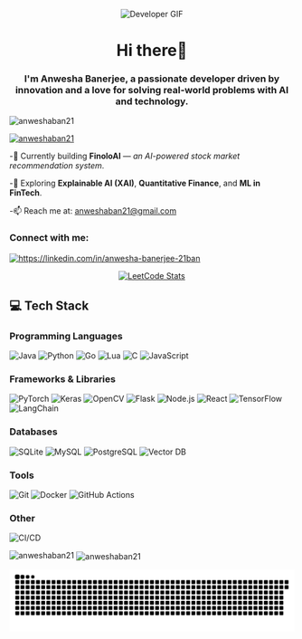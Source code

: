 

<p align="center">
  <img src="https://media.giphy.com/media/v1.Y2lkPTc5MGI3NjExOWFkbTR0MzdlcnJncTZxNGNtaGNhY2JrY3dxa212Ymx4a2ZibXY0cCZlcD12MV9naWZzX3NlYXJjaCZjdD1n/LMcB8XospGZO8UQq87/giphy.gif" alt="Developer GIF"/>
</p>


<h1 align="center">Hi there👋</h1>
<h3 align="center">I'm Anwesha Banerjee, a passionate developer driven by innovation and a love for solving real-world problems with AI and technology.</h3>

<p align="left"> <img src="https://komarev.com/ghpvc/?username=anweshaban21&label=Profile%20views&color=0e75b6&style=flat" alt="anweshaban21" /> </p>

<p align="left"> <a href="https://github.com/ryo-ma/github-profile-trophy"><img src="https://github-profile-trophy.vercel.app/?username=anweshaban21" alt="anweshaban21" /></a> </p>

-🔭 Currently building **FinoloAI** — *an AI-powered stock market recommendation system*.

-🌱 Exploring **Explainable AI (XAI)**, **Quantitative Finance**, and **ML in FinTech**.

-📫 Reach me at: anweshaban21@gmail.com

<h3 align="left">Connect with me:</h3>
<p align="left">
<a href="https://linkedin.com/in/https://linkedin.com/in/anwesha-banerjee-21ban" target="blank"><img align="center" src="https://raw.githubusercontent.com/rahuldkjain/github-profile-readme-generator/master/src/images/icons/Social/linked-in-alt.svg" alt="https://linkedin.com/in/anwesha-banerjee-21ban" height="30" width="40" /></a>
</p>

<p align="center">
  <a href="https://leetcode.com/anweshab_21">
    <img src="https://leetcard.jacoblin.cool/anweshab_21?theme=dark&font=Baloo&ext=heatmap" alt="LeetCode Stats" />
  </a>
</p>


## 💻 Tech Stack

### Programming Languages
![Java](https://img.shields.io/badge/-Java-007396?style=flat&logo=java)
![Python](https://img.shields.io/badge/-Python-3776AB?style=flat&logo=python)
![Go](https://img.shields.io/badge/-Go-00ADD8?style=flat&logo=go)
![Lua](https://img.shields.io/badge/-Lua-2C2D72?style=flat&logo=lua)
![C](https://img.shields.io/badge/-C-A8B9CC?style=flat&logo=c)
![JavaScript](https://img.shields.io/badge/-JavaScript-F7DF1E?style=flat&logo=javascript)

### Frameworks & Libraries
![PyTorch](https://img.shields.io/badge/-PyTorch-EE4C2C?style=flat&logo=pytorch)
![Keras](https://img.shields.io/badge/-Keras-D00000?style=flat&logo=keras)
![OpenCV](https://img.shields.io/badge/-OpenCV-5C3EE8?style=flat&logo=opencv)
![Flask](https://img.shields.io/badge/-Flask-000000?style=flat&logo=flask)
![Node.js](https://img.shields.io/badge/-Node.js-339933?style=flat&logo=node.js)
![React](https://img.shields.io/badge/-React-61DAFB?style=flat&logo=react)
![TensorFlow](https://img.shields.io/badge/-TensorFlow-FF6F00?style=flat&logo=tensorflow)
![LangChain](https://img.shields.io/badge/-LangChain-000000?style=flat&logo=python)


### Databases
![SQLite](https://img.shields.io/badge/-SQLite-003B57?style=flat&logo=sqlite)
![MySQL](https://img.shields.io/badge/-MySQL-4479A1?style=flat&logo=mysql)
![PostgreSQL](https://img.shields.io/badge/-PostgreSQL-336791?style=flat&logo=postgresql)
![Vector DB](https://img.shields.io/badge/-Vector_DB-6A4E1F?style=flat&logo=database)

### Tools
![Git](https://img.shields.io/badge/-Git-F05032?style=flat&logo=git)
![Docker](https://img.shields.io/badge/-Docker-2496ED?style=flat&logo=docker)
![GitHub Actions](https://img.shields.io/badge/-GitHub_Actions-2088FF?style=flat&logo=github-actions)

### Other
![CI/CD](https://img.shields.io/badge/-CI/CD-00A86B?style=flat&logo=ci-cd)


<p><img align="left" src="https://github-readme-stats.vercel.app/api/top-langs?username=anweshaban21&show_icons=true&locale=en&layout=compact" alt="anweshaban21" /></p>

<p>&nbsp;<img align="center" src="https://github-readme-stats.vercel.app/api?username=anweshaban21&show_icons=true&count_private=true&theme=dark&locale=en" alt="anweshaban21" /></p>


<img src="https://raw.githubusercontent.com/anweshaban21/anweshaban21/output/snake.svg" alt="Snake animation" />


